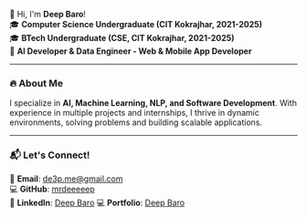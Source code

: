 👋 Hi, I'm **Deep Baro**!  
🎓 **Computer Science Undergraduate (CIT Kokrajhar, 2021-2025)**  
🎓 **BTech Undergraduate (CSE, CIT Kokrajhar, 2021-2025)**  
🚀 **AI Developer & Data Engineer - Web & Mobile App Developer**

---

### 🔥 About Me  
I specialize in **AI, Machine Learning, NLP, and Software Development**. With experience in multiple projects and internships, I thrive in dynamic environments, solving problems and building scalable applications.  

---

### 📬 Let's Connect!  
📧 **Email**: [de3p.me@gmail.com](mailto:de3p.me@gmail.com)  
💻 **GitHub**: [mrdeeeeep](https://github.com/mrdeeeeep)  
🔗 **LinkedIn**: [Deep Baro](https://www.linkedin.com/in/deep-baro-863386239/)
💻 **Portfolio**: [Deep Baro](https://deepbaro.netlify.app/)

